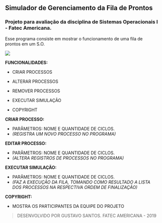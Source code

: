 ## Simulador de Gerenciamento da Fila de Prontos

### Projeto para avaliação da disciplina de Sistemas Operacionais I -  Fatec Americana.
Esse programa consiste em mostrar o funcionamento de uma fila de prontos em um S.O.

![]({{site.baseurl}}/http://prntscr.com/q0r399)

**FUNCIONALIDADES:**
- CRIAR PROCESSOS
- ALTERAR PROCESSOS
- REMOVER PROCESSOS

- EXECUTAR SIMULAÇÃO
- COPYRIGHT

**CRIAR PROCESSO:**
- PARÂMETROS: NOME E QUANTIDADE DE CICLOS.
- _(REGISTRA UM NOVO PROCESSO NO PROGRAMA)_

**EDITAR PROCESSO:**
- PARÂMETROS: NOME E QUANTIDADE DE CICLOS.
- _(ALTERA REGISTROS DE PROCESSOS NO PROGRAMA)_

**EXECUTAR SIMULAÇÃO:**
- PARÂMETROS: NOME E QUANTIDADE DE CICLOS.
- _(FAZ A EXECUÇÃO DA FILA, TOMANDO COMO RESULTADO A LISTA DOS PROCESSOS NA RESPECTIVA ORDEM DE FINALIZAÇÃO)_

**COPYRIGHT:**
- MOSTRA OS PARTICIPANTES DA EQUIPE DO PROJETO




> DESENVOLVIDO POR GUSTAVO SANTOS.
FATEC AMERICANA - 2019
